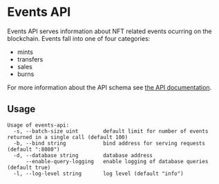 # Events API

Events API serves information about NFT related events ocurring on the blockchain.
Events fall into one of four categories:
- mints
- transfers
- sales
- burns

For more information about the API schema see [the API documentation](/events/API.md).

## Usage

```
Usage of events-api:
  -s, --batch-size uint        default limit for number of events returned in a single call (default 100)
  -b, --bind string            bind address for serving requests (default ":8080")
  -d, --database string        database address
      --enable-query-logging   enable logging of database queries (default true)
  -l, --log-level string       log level (default "info")
```
